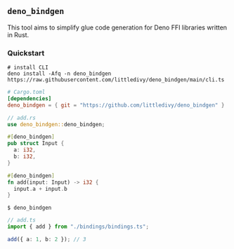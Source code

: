 ## `deno_bindgen`

This tool aims to simplify glue code generation for Deno FFI libraries written
in Rust.

### Quickstart

```shell
# install CLI
deno install -Afq -n deno_bindgen https://raw.githubusercontent.com/littledivy/deno_bindgen/main/cli.ts
```

```toml
# Cargo.toml
[dependencies]
deno_bindgen = { git = "https://github.com/littledivy/deno_bindgen" }
```

```rust
// add.rs
use deno_bindgen::deno_bindgen;

#[deno_bindgen]
pub struct Input {
  a: i32,
  b: i32,
}

#[deno_bindgen]
fn add(input: Input) -> i32 {
  input.a + input.b
}
```

```shell
$ deno_bindgen
```

```typescript
// add.ts
import { add } from "./bindings/bindings.ts";

add({ a: 1, b: 2 }); // 3
```

